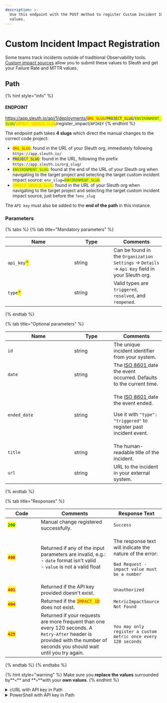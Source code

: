 ```yaml
---
description: >-
  Use this endpoint with the POST method to register Custom Incident Impact
  values.
---
```


# Custom Incident Impact Registration

Some teams track incidents outside of traditional Observability tools. [Custom impact sources](../integrations-1/incident-tracker-integrations/custom/) allow you to submit these values to Sleuth and get your Failure Rate and MTTR values.

## Path

{% hint style="info" %}
#### ENDPOINT&#x20;

https://app.sleuth.io/api/1/deployments/<mark style="color:red;">`ORG_SLUG`</mark>/<mark style="color:blue;">`PROJECT_SLUG`</mark>/<mark style="color:green;">`ENVIRONMENT_SLUG`</mark>/<mark style="color:orange;">`IMPACT_SOURCE_SLUG`</mark>/register\_impact/`APIKEY`
{% endhint %}

The endpoint path takes **4 slugs** which direct the manual changes to the correct code project:

* <mark style="color:red;">`ORG_SLUG`</mark>: found in the URL of your Sleuth org, immediately following `https://app.sleuth.io/`
* <mark style="color:blue;">`PROJECT_SLUG`</mark>: found in the URL, following the prefix `https://app.sleuth.io/org_slug/`
* <mark style="color:green;">`ENVIRONMENT_SLUG`</mark>: found at the end of the URL of your Sleuth org when navigating to the target project and selecting the target custom incident impact source: `env_slug=`<mark style="color:green;">`ENVIRONMENT_SLUG`</mark>
* <mark style="color:orange;">`IMPACT_SOURCE_SLUG`</mark>: found in the URL of your Sleuth org when navigating to the target project and selecting the target custom incident impact source, just before the `?env_slug`

The `API key` must also be added to the **end of the path** in this instance.

### Parameters

{% tabs %}
{% tab title="Mandatory parameters" %}
<table><thead><tr><th width="198">Name</th><th width="111">Type</th><th>Comments</th></tr></thead><tbody><tr><td><code>api_key</code><mark style="color:red;">*</mark></td><td>string</td><td>Can be found in the <code>Organization Settings</code> -> <code>Details</code> -> <code>Api Key</code> field in your Sleuth org.</td></tr><tr><td><code>type</code><mark style="color:red;">*</mark></td><td>string</td><td>Valid types are <code>triggered</code>, <code>resolved</code>, and <code>reopened</code>.</td></tr></tbody></table>
{% endtab %}

{% tab title="Optional parameters" %}
<table><thead><tr><th width="198">Name</th><th width="111">Type</th><th>Comments</th></tr></thead><tbody><tr><td><code>id</code></td><td>string</td><td>The unique incident identifier from your system.</td></tr><tr><td><code>date</code></td><td>string</td><td>The <a href="https://en.wikipedia.org/wiki/ISO_8601">ISO 8601 </a>date the event occurred. Defaults to the current time.</td></tr><tr><td><code>ended_date</code></td><td>string</td><td><p>The <a href="https://en.wikipedia.org/wiki/ISO_8601">ISO 8601 </a>date the event ended.</p><p>Use it with <code>"type": "triggered"</code> to register past incident event.</p></td></tr><tr><td><code>title</code></td><td>string</td><td>The human-readable title of the incident.</td></tr><tr><td><code>url</code></td><td>string</td><td>URL to the incident in your external system.</td></tr></tbody></table>
{% endtab %}

{% tab title="Responses" %}
<table><thead><tr><th width="112">Code</th><th width="269">Comments</th><th>Response Text</th></tr></thead><tbody><tr><td><mark style="color:green;"><strong><code>200</code></strong></mark></td><td>Manual change registered successfully.</td><td><code>Success</code></td></tr><tr><td><mark style="color:red;"><strong><code>400</code></strong></mark></td><td>Returned if any of the input parameters are invalid, e.g.:<br>- <code>date</code> format isn't valid<br>- <code>value</code> is not a valid float</td><td><p>The response text will indicate the nature of the error:<br></p><p><code>Bad Request - impact value must be a number</code></p></td></tr><tr><td><mark style="color:red;"><strong><code>401</code></strong></mark></td><td>Returned if the API key provided doesn't exist.</td><td><code>Unauthorized</code></td></tr><tr><td><mark style="color:red;"><strong><code>404</code></strong></mark></td><td>Returned if the <mark style="color:red;"><code>IMPACT_ID</code></mark> does not exist.</td><td><code>MetricImpactSource Not Found</code></td></tr><tr><td><mark style="color:red;"><strong><code>429</code></strong></mark></td><td>Returned if your requests are more frequent than one every 120 seconds. A <code>Retry-After</code> header is provided with the number of seconds you should wait until you try again.</td><td><code>You may only register a custom metric once every 120 seconds</code></td></tr></tbody></table>
{% endtab %}
{% endtabs %}

{% hint style="warning" %}
Make sure you **replace the values** surrounded by**`<`** and **`>`**with your **own values**.&#x20;
{% endhint %}

<details>

<summary>cURL with API key in Path</summary>

<pre class="language-bash" data-overflow="wrap" data-line-numbers><code class="lang-bash"><strong>curl -X POST \
</strong>'https://app.sleuth.io/api/1/deployments/&#x3C;ORG_SLUG>/&#x3C;PROJECT_SLUG>/&#x3C;ENVIRONMENT>/&#x3C;IMPACT_ID>/register_impact/&#x3C;APIKEY>' \
  -H 'Content-Type: application/json' \
  -d '{
  "type": "&#x3C;TYPE>"
}'
</code></pre>

</details>

<details>

<summary>PowerShell with API key in Path</summary>

{% code overflow="wrap" lineNumbers="true" %}
```powershell
Invoke-RestMethod -Method POST `
-Uri 'https://app.sleuth.io/api/1/deployments/<ORG_SLUG>/<PROJECT_SLUG>/<ENVIRONMENT>/<IMPACT_ID>/register_impact/<APIKEY>' `
-Headers @{
    'Content-Type' = 'application/json'
} `
-Body '{
    "type": "<TYPE>"
}'
```
{% endcode %}

</details>
